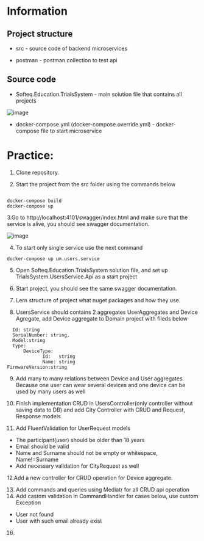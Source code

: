 # Information

## Project structure 

 - src - source code of backend microservices
 
 - postman - postman collection to test api 

## Source code 

 - Softeq.Education.TrialsSystem - main solution file that contains all projects
 
 ![image](https://user-images.githubusercontent.com/110222378/189868123-06f57fa4-b037-4caa-b5d0-9f254969c356.png)
 
 - docker-compose.yml (docker-compose.override.yml) - docker-compose file to start microservice
 

# Practice: 


1. Clone repository.

2. Start the project from the src folder using the commands below 

```

docker-compose build
docker-compose up 

```
3.Go to http://localhost:4101/swagger/index.html and make sure that the service is alive, you should see swagger documentation.

![image](https://user-images.githubusercontent.com/110222378/189659761-8ee1b3dc-dbac-4f0e-888b-c30611622b8a.png)

4.  To start only single service use the next command

```
docker-compose up um.users.service   

```

5. Open Softeq.Education.TrialsSystem solution file, and set up TrialsSystem.UsersService.Api as a start project

6. Start project, you should see the same swagger documentation.
7. Lern structure of project what nuget packages and how they use.
8. UsersService should contains 2  aggregates UserAggregates and Device Agregate, add Device  aggregate to Domain project with fileds below

```
  Id: string
  SerialNumber: string,
  Model:string
  Type: 
      DeviceType:
             Id:   string
             Name: string 
FirmwareVersion:string
```
9. Add many to many relations between Device and User aggregates. Because one user can wear several devices and one device can be used by many users as well 

10. Finish implementation CRUD in UsersController(only controller without saving data to DB) and add City Controller with CRUD and Request, Response models

11. Add FluentValidation for UserRequest models
   - The participant(user) should be older than 18 years 
   - Email should be valid
   - Name and Surname should not be empty or whitespace, Name!=Surname
   - Add necessary validation for CityRequest as well

12.Add a new controller for CRUD operation for Device aggregate.

13. Add commands and queries using Mediatr for all CRUD api operation
14. Add castom validation in CommandHandler for cases below, use custom Exception
   - User not found
   - User with such email already exist
16. 
